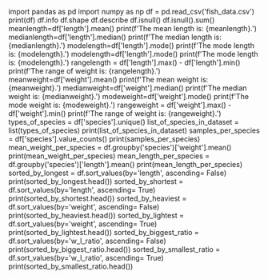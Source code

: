 import pandas as pd
import numpy as np
df = pd.read_csv('fish_data.csv')
print(df)
df.info
df.shape
df.describe
df.isnull()
df.isnull().sum()
meanlength=df['length'].mean()
print(f'The mean length is: {meanlength}.')
medianlength=df['length'].median()
print(f'The median length is: {medianlength}.')
modelength=df['length'].mode()
print(f'The mode length is: {modelength}.')
modelength=df['length'].mode()
print(f'The mode length is: {modelength}.')
rangelength = df['length'].max() - df['length'].min()
print(f'The range of weight is: {rangelength}.')
meanweight=df['weight'].mean()
print(f'The mean weight is: {meanweight}.')
medianweight=df['weight'].median()
print(f'The median weight is: {medianweight}.')
modeweight=df['weight'].mode()
print(f'The mode weight is: {modeweight}.')
rangeweight = df['weight'].max() - df['weight'].min()
print(f'The range of weight is: {rangeweight}.')
types_of_species = df['species'].unique()
list_of_species_in_dataset = list(types_of_species)
print(list_of_species_in_dataset)
samples_per_species = df['species'].value_counts()
print(samples_per_species)
mean_weight_per_species = df.groupby('species')['weight'].mean()
print(mean_weight_per_species)
mean_length_per_species = df.groupby('species')['length'].mean()
print(mean_length_per_species)
sorted_by_longest = df.sort_values(by='length', ascending= False)
print(sorted_by_longest.head())
sorted_by_shortest = df.sort_values(by='length', ascending= True)
print(sorted_by_shortest.head())
sorted_by_heaviest = df.sort_values(by='weight', ascending= False)
print(sorted_by_heaviest.head())
sorted_by_lightest = df.sort_values(by='weight', ascending= True)
print(sorted_by_lightest.head())
sorted_by_biggest_ratio = df.sort_values(by='w_l_ratio', ascending= False)
print(sorted_by_biggest_ratio.head())
sorted_by_smallest_ratio = df.sort_values(by='w_l_ratio', ascending= True)
print(sorted_by_smallest_ratio.head())
